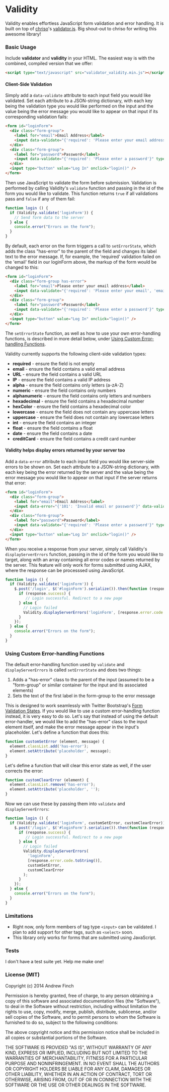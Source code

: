 Validity
========

Validity enables effortless JavaScript form validation and error handling. It is built on top of [chriso](https://github.com/chriso)'s [validator.js](https://github.com/chriso/validator.js). Big shout-out to chriso for writing this awesome library!

### Basic Usage

Include **validator** and **validity** in your HTML. The easiest way is with the combined, compiled version that we offer:

```html
<script type="text/javascript" src="validator_validity.min.js"></script>
```

#### Client-Side Validation

Simply add a `data-validate` attribute to each input field you would like validated. Set each attribute to a JSON-string dictionary, with each key being the validation type you would like performed on the input and the value being the error message you would like to appear on that input if its corresponding validation fails:

```html
<form id="loginForm">
  <div class="form-group">
    <label for="email">Email Address</label>
    <input data-validate="{'required': 'Please enter your email address', 'email': 'Please enter a valid email address'}" type="email" name="email" id="email" />
  </div>
  <div class="form-group">
    <label for="password">Password</label>
    <input data-validate="{'required': 'Please enter a password'}" type="password" name="password" id="password" />
  </div>
  <input type="button" value="Log In" onclick="login()" />
</form>
```

Then use JavaScript to validate the form before submission. Validation is performed by calling Validity's `validate` function and passing in the id of the form you would like to validate. This function returns `true` if all validations pass and `false` if any of them fail:

```javascript
function login () {
  if (Validity.validate('loginForm')) {
    // Send form data to the server
  } else {
    console.error("Errors on the form");
  }
}
```

By default, each error on the form triggers a call to `setErrorState`, which adds the class "has-error" to the parent of the field and changes its label text to the error message. If, for example, the 'required' validation failed on the 'email' field in our loginForm above, the markup of the form would be changed to this:

```html
<form id="loginForm">
  <div class="form-group has-error">
    <label for="email">Please enter your email address</label>
    <input data-validate="{'required': 'Please enter your email', 'email': 'Please enter a valid email address'}" type="email" name="email" id="email" />
  </div>
  <div class="form-group">
    <label for="password">Password</label>
    <input data-validate="{'required': 'Please enter a password'}" type="password" name="password" id="password" />
  </div>
  <input type="button" value="Log In" onclick="login()" />
</form>
```

The `setErrorState` function, as well as how to use your own error-handling functions, is described in more detail below, under [Using Custom Error-handling Functions](https://github.com/afincha/validity#using-custom-error-handling-functions).

Validity currently supports the following client-side validation types:

- **required** - ensure the field is not empty
- **email** - ensure the field contains a valid email address
- **URL** - ensure the field contains a valid URL
- **IP** - ensure the field contains a valid IP address
- **alpha** - ensure the field contains only letters (a-zA-Z)
- **numeric** - ensure the field contains only numbers
- **alphanumeric** - ensure the field contains only letters and numbers
- **hexadecimal** - ensure the field contains a hexadecimal number
- **hexColor** - ensure the field contains a hexadecimal color
- **lowercase** - ensure the field does not contain any uppercase letters
- **uppercase** - ensure the field does not contain any lowercase letters
- **int** - ensure the field contains an integer
- **float** - ensure the field contains a float
- **date** - ensure the field contains a date
- **creditCard** - ensure the field contains a credit card number

#### Validity helps display errors returned by your server too

Add a `data-error` attribute to each input field you would like server-side errors to be shown on. Set each attribute to a JSON-string dictionary, with each key being the error returned by the server and the value being the error message you would like to appear on that input if the server returns that error:

```html
<form id="loginForm">
  <div class="form-group">
    <label for="email">Email Address</label>
    <input data-error="{'101': 'Invalid email or password'}" data-validate="{'required': 'Please enter your email address', 'email': 'Please enter a valid email address'}" type="email" name="email" id="email" />
  </div>
  <div class="form-group">
    <label for="password">Password</label>
    <input data-validate="{'required': 'Please enter a password'}" type="password" name="password" id="password" />
  </div>
  <input type="button" value="Log In" onclick="login()" />
</form>
```

When you receive a response from your server, simply call Validity's `displayServerErrors` function, passing in the id of the form you would like to target, along with an array containing all error codes or names returned by the server. This feature will only work for forms submitted using AJAX, where the response can be processsed using JavaScript.

```javascript
function login () {
  if (Validity.validate('loginForm')) {
    $.post('/login', $('#loginForm').serialize()).then(function (response) {
      if (response.success) {
         // Login successful. Redirect to a new page
      } else {
        // Login failed
        Validity.displayServerErrors('loginForm', [response.error.code.toString()]);
      }
    });
  } else {
    console.error("Errors on the form");
  }
}
```

### Using Custom Error-handling Functions

The default error-handling function used by `validate` and `displayServerErrors` is called `setErrorState` and does two things:

1. Adds a "has-error" class to the parent of the input (assumed to be a "form-group" or similar container for the input and its associated elements)
2. Sets the text of the first label in the form-group to the error message

This is designed to work seamlessly with Twitter Bootstrap's [Form Validation States](http://getbootstrap.com/css/#forms-control-states). If you would like to use a custom error-handling function instead, it is very easy to do so. Let's say that instead of using the default error-handler, we would like to add the "has-error" class to the input element itself, and make the error message appear in the input's placeholder. Let's define a function that does this:

```javascript
function customSetError (element, message) {
  element.classList.add('has-error');
  element.setAttribute('placeholder', message);
}
```

Let's define a function that will clear this error state as well, if the user corrects the error:

```javascript
function customClearError (element) {
  element.classList.remove('has-error');
  element.setAttribute('placeholder', '');
}
```

Now we can use these by passing them into `validate` and `displayServerErrors`:

```javascript
function login () {
  if (Validity.validate('loginForm', customSetError, customClearError)) {
    $.post('/login', $('#loginForm').serialize()).then(function (response) {
      if (response.success) {
         // Login successful. Redirect to a new page
      } else {
        // Login failed
        Validity.displayServerErrors(
          'loginForm', 
          [response.error.code.toString()], 
          customSetError, 
          customClearError
        );
      }
    });
  } else {
    console.error("Errors on the form");
  }
}
```

### Limitations

* Right now, only form members of tag type `<input>` can be validated. 
I plan to add support for other tags, such as `<select>` soon.
* This library only works for forms that are submitted using JavaScript.

### Tests

I don't have a test suite yet. Help me make one!

### License (MIT)

Copyright (c) 2014 Andrew Finch

Permission is hereby granted, free of charge, to any person obtaining a copy of
this software and associated documentation files (the "Software"), to deal in
the Software without restriction, including without limitation the rights to
use, copy, modify, merge, publish, distribute, sublicense, and/or sell copies of
the Software, and to permit persons to whom the Software is furnished to do so,
subject to the following conditions:

The above copyright notice and this permission notice shall be included in all
copies or substantial portions of the Software.

THE SOFTWARE IS PROVIDED "AS IS", WITHOUT WARRANTY OF ANY KIND, EXPRESS OR
IMPLIED, INCLUDING BUT NOT LIMITED TO THE WARRANTIES OF MERCHANTABILITY, FITNESS
FOR A PARTICULAR PURPOSE AND NONINFRINGEMENT. IN NO EVENT SHALL THE AUTHORS OR
COPYRIGHT HOLDERS BE LIABLE FOR ANY CLAIM, DAMAGES OR OTHER LIABILITY, WHETHER
IN AN ACTION OF CONTRACT, TORT OR OTHERWISE, ARISING FROM, OUT OF OR IN
CONNECTION WITH THE SOFTWARE OR THE USE OR OTHER DEALINGS IN THE SOFTWARE.